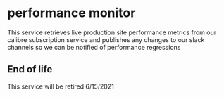 # performance monitor

This service retrieves live production site performance metrics from our calibre subscription service and publishes any changes to our slack channels so we can be notified of performance regressions

## End of life

This service will be retired 6/15/2021